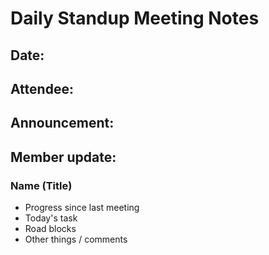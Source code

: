 # Daily Standup Meeting Notes


## Date:


## Attendee:


## Announcement:


## Member update:
### Name (Title)
- Progress since last meeting
- Today's task
- Road blocks
- Other things / comments